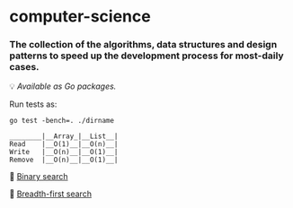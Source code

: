 # computer-science

### The collection of the algorithms, data structures and design patterns to speed up the development process for most-daily cases.

💡 _Available as Go packages._

Run tests as:
```
go test -bench=. ./dirname
```

```
________|__Array_|__List__|
Read	|__O(1)__|__O(n)__|
Write   |__O(n)__|__O(1)__|
Remove  |__O(n)__|__O(1)__|
```

📌 <a href="binary_search/binary_search.go">Binary search</a>

📌 <a href="breadth_first_search/breadth_first_search.go">Breadth-first search</a>
